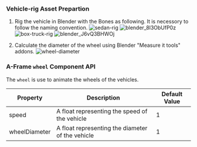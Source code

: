 ### Vehicle-rig Asset Prepartion

1. Rig the vehicle in Blender with the Bones as following. It is necessory to follow the naming convention.
![sedan-rig](https://user-images.githubusercontent.com/25223402/182902653-26cd3469-c90f-4974-b18e-35bd3768e27c.jpg)
![blender_8l3ObUfP0z](https://user-images.githubusercontent.com/25223402/182902961-4da23d4b-8f1c-4002-9362-32f95b313839.png)
![box-truck-rig](https://user-images.githubusercontent.com/25223402/182904242-afb1f9a1-7688-45ed-9dc1-aeb0cd4c8199.jpg)
![blender_J6vQ3BHWOj](https://user-images.githubusercontent.com/25223402/182904578-6d6a3660-6fdb-49b9-a1a0-c3c539aeb423.png)

2. Calculate the diameter of the wheel using Blender "Measure it tools" addons.
![wheel-diameter](https://user-images.githubusercontent.com/25223402/182903719-dfbf9cad-bf98-4b62-a292-39f0516227d6.jpg)

### A-Frame `wheel` Component API

The `wheel` is use to animate the wheels of the vehicles. 

| Property | Description | Default Value |
| --------- | --------- | --------- |
| speed | A float representing the speed of the vehicle| 1 |
| wheelDiameter | A float representing the diameter of the vehicle| 1 |









